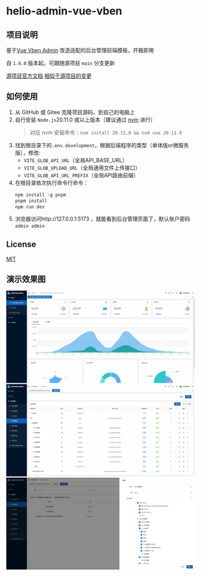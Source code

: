 # helio-admin-vue-vben

## 项目说明
基于[Vue Vben Admin](https://github.com/anncwb/vue-vben-admin/) 改造适配的后台管理前端模板，开箱即用

自 `1.6.0` 版本起，可跟随源项目 `main` 分支更新

[源项目官方文档](https://doc.vvbin.cn/)
[相较于源项目的变更](CHANGELOG_HELIO.md)


## 如何使用

1. 从 GitHub 或 Gitee 克隆项目源码，到自己的电脑上
2. 自行安装 `Node.js`20.11.0 或以上版本（建议通过 [nvm](https://www.runoob.com/w3cnote/nvm-manager-node-versions.html) 进行）
    > 对应 nvm 安装命令：`nvm install 20.11.0 && nvm use 20.11.0`
3. 找到根目录下的`.env.development`，根据后端程序的类型（单体版or微服务版），修改:
    - `VITE_GLOB_API_URL`（全局API_BASE_URL）
    - `VITE_GLOB_UPLOAD_URL`（全局通用文件上传接口）
    - `VITE_GLOB_API_URL_PREFIX`（全局API路由前缀）
4. 在根目录依次执行命令行命令：
    ```
    npm install -g pnpm
    pnpm install
    npm run dev
    ```
5. 浏览器访问http://127.0.0.1:5173 ，就能看到后台管理页面了，默认账户密码`admin admin`


## License
[MIT](./LICENSE)


## 演示效果图
![](.readme_static/helio-admin-vue-vben-1.JPG)
![](.readme_static/helio-admin-vue-vben-2.JPG)
![](.readme_static/helio-admin-vue-vben-3.JPG)

